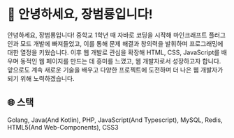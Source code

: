 # 👋 안녕하세요, 장범룡입니다!
안녕하세요, 장범룡입니다! 중학교 1학년 때 자바로 코딩을 시작해 마인크래프트 플러그인과 모드 개발에 빠져들었고, 이를 통해 문제 해결과 창의력을 발휘하며 프로그래밍에 대한 열정을 키웠습니다. 이후 웹 개발로 관심을 확장해 HTML, CSS, JavaScript를 배우며 동적인 웹 페이지를 만드는 데 흥미를 느꼈고, 웹 개발자로서 성장하고자 합니다. 앞으로도 계속 새로운 기술을 배우고 다양한 프로젝트에 도전하며 더 나은 웹 개발자가 되기 위해 노력하겠습니다.

## 🌐 스택
Golang, Java(And Kotlin), PHP, JavaScript(And Typescript), MySQL, Redis, HTML5(And Web-Components), CSS3

